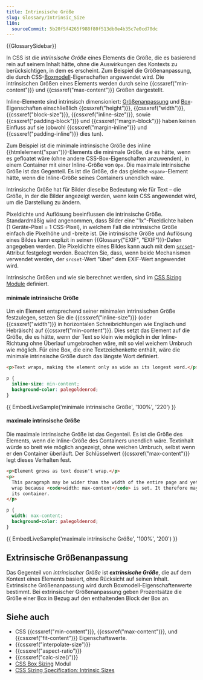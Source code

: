 ```yaml
---
title: Intrinsische Größe
slug: Glossary/Intrinsic_Size
l10n:
  sourceCommit: 5b20f5f4265f988f80f513db0e4b35c7e0cd70dc
---
```


{{GlossarySidebar}}

In CSS ist die _intrinsische Größe_ eines Elements die Größe, die es basierend rein auf seinem Inhalt hätte, ohne die Auswirkungen des Kontexts zu berücksichtigen, in dem es erscheint. Zum Beispiel die Größenanpassung, die durch CSS-[Boxmodell](/de/docs/Learn_web_development/Core/Styling_basics/Box_model)-Eigenschaften angewendet wird. Die intrinsischen Größen eines Elements werden durch seine {{cssxref("min-content")}} und {{cssxref("max-content")}} Größen dargestellt.

Inline-Elemente sind intrinsisch dimensioniert: [Größenanpassung](/de/docs/Web/CSS/CSS_box_sizing) und [Box](/de/docs/Web/CSS/CSS_box_model)-Eigenschaften einschließlich {{cssxref("height")}}, {{cssxref("width")}}, {{cssxref("block-size")}}, {{cssxref("inline-size")}}, sowie {{cssxref("padding-block")}} und {{cssxref("margin-block")}} haben keinen Einfluss auf sie (obwohl {{cssxref("margin-inline")}} und {{cssxref("padding-inline")}} dies tun).

Zum Beispiel ist die minimale intrinsische Größe des inline {{htmlelement("span")}}-Elements die minimale Größe, die es hätte, wenn es gefloatet wäre (ohne andere CSS-Box-Eigenschaften anzuwenden), in einem Container mit einer Inline-Größe von `0px`. Die maximale intrinsische Größe ist das Gegenteil. Es ist die Größe, die das gleiche `<span>`-Element hätte, wenn die Inline-Größe seines Containers unendlich wäre.

Intrinsische Größe hat für Bilder dieselbe Bedeutung wie für Text – die Größe, in der die Bilder angezeigt werden, wenn kein CSS angewendet wird, um die Darstellung zu ändern.

Pixeldichte und Auflösung beeinflussen die intrinsische Größe. Standardmäßig wird angenommen, dass Bilder eine "1x"-Pixeldichte haben (1 Geräte-Pixel = 1 CSS-Pixel), in welchem Fall die intrinsische Größe einfach die Pixelhöhe und -breite ist. Die intrinsische Größe und Auflösung eines Bildes kann explizit in seinen {{Glossary("EXIF", "EXIF")}}-Daten angegeben werden. Die Pixeldichte eines Bildes kann auch mit dem [`srcset`](/de/docs/Web/HTML/Element/img#srcset)-Attribut festgelegt werden. Beachten Sie, dass, wenn beide Mechanismen verwendet werden, der `srcset`-Wert "über" dem EXIF-Wert angewendet wird.

Intrinsische Größen und wie sie berechnet werden, sind im [CSS Sizing Module](/de/docs/Web/CSS/CSS_box_sizing) definiert.

#### minimale intrinsische Größe

Um ein Element entsprechend seiner minimalen intrinsischen Größe festzulegen, setzen Sie die {{cssxref("inline-size")}} (oder {{cssxref("width")}} in horizontalen Schreibrichtungen wie Englisch und Hebräisch) auf {{cssxref("min-content")}}. Dies setzt das Element auf die Größe, die es hätte, wenn der Text so klein wie möglich in der Inline-Richtung ohne Überlauf umgebrochen wäre, mit so viel weichem Umbruch wie möglich. Für eine Box, die eine Textzeichenkette enthält, wäre die minimale intrinsische Größe durch das längste Wort definiert.

```html hidden
<p>Text wraps, making the element only as wide as its longest word.</p>
```

```css
p {
  inline-size: min-content;
  background-color: palegoldenrod;
}
```

{{ EmbedLiveSample('minimale intrinsische Größe', '100%', '220') }}

#### maximale intrinsische Größe

Die maximale intrinsische Größe ist das Gegenteil. Es ist die Größe des Elements, wenn die Inline-Größe des Containers unendlich wäre. Textinhalt würde so breit wie möglich angezeigt, ohne weichen Umbruch, selbst wenn er den Container überläuft. Der Schlüsselwert {{cssxref("max-content")}} legt dieses Verhalten fest.

```html hidden
<p>Element grows as text doesn't wrap.</p>
<p>
  This paragraph may be wider than the width of the entire page and yet it won't
  wrap because <code>width: max-content</code> is set. It therefore may overflow
  its container.
</p>
```

```css
p {
  width: max-content;
  background-color: palegoldenrod;
}
```

{{ EmbedLiveSample('maximale intrinsische Größe', '100%', '200') }}

## Extrinsische Größenanpassung

Das Gegenteil von _intrinsischer Größe_ ist **_extrinsische Größe_**, die auf dem Kontext eines Elements basiert, ohne Rücksicht auf seinen Inhalt. Extrinsische Größenanpassung wird durch Boxmodell-Eigenschaftenwerte bestimmt. Bei extrinsischer Größenanpassung geben Prozentsätze die Größe einer Box in Bezug auf den enthaltenden Block der Box an.

## Siehe auch

- CSS {{cssxref("min-content")}}, {{cssxref("max-content")}}, und {{cssxref("fit-content")}} Eigenschaftswerte.
- {{cssxref("interpolate-size")}}
- {{cssxref("aspect-ratio")}}
- {{cssxref("calc-size()")}}
- [CSS Box Sizing](/de/docs/Web/CSS/CSS_box_sizing) Modul
- [CSS Sizing Specification: Intrinsic Sizes](https://www.w3.org/TR/css-sizing-3/#intrinsic-sizes)
